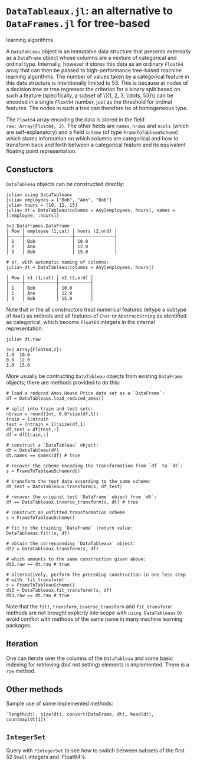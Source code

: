 # `DataTableaux.jl`: an alternative to `DataFrames.jl` for tree-based
  learning algorithms

A `DataTableau` object is an immutable data structure that presents
externally as a `DataFrame` object whose columns are a mixture of
categorical and ordinal type. Internally, however it stores this data
as an ordinary `Float64` array that can then be passed to
high-performance tree-based machine learning algorithms. The number of
values taken by a categorical feature in this data structure is
intentionally limited to 53.  This is because at nodes of a decision
tree or tree regressor the criterion for a binary split based on such
a feature (specifically, a subset of \\(\{1, 2, 3, \ldots, 53\}\\) can
be encoded in a single `Float64` number, just as the threshold for
ordinal features. The nodes in such a tree can therefore be of
homogeneous type.

The `Float64` array encoding the data is stored in the field
`raw::Array{Float64, 2}`. The other fields are `names`, `nrows` and
`ncols` (which are self-explanatory) and a field `scheme` (of type
`FrameToTableauScheme`) which stores information on which columns are
categorical and how to transform back and forth between a categorical
feature and its equivalent floating point representation.

## Constuctors

`DataTableau` objects can be constructed directly:

    julia> using DataTableaux
    julia> employees = ["Bob", "Ann", "Bob"]
    julia> hours = [10, 12, 15]
    julia> dt = DataTableau(columns = Any[employees, hours], names = [:employee, :hours])

    3×2 DataFrames.DataFrame
    │ Row │ employee (1,cat) │ hours (2,ord) │
    ├─────┼──────────────────┼───────────────┤
    │ 1   │ Bob              │ 10.0          │
    │ 2   │ Ann              │ 12.0          │
    │ 3   │ Bob              │ 15.0          │

    # or, with automatic naming of columns:
    julia> dt = DataTableau(columns = Any[employees, hours])

    │ Row │ x1 (1,cat) │ x2 (2,ord) │
    ├─────┼────────────┼────────────┤
    │ 1   │ Bob        │ 10.0       │
    │ 2   │ Ann        │ 12.0       │
    │ 3   │ Bob        │ 15.0       │

Note that in the all constructors treat numerical features (eltype a
subtype of `Real`) as ordinals and all features of `Char` or
`AbstractString` as identified as categorical, which become `Float64`
integers in the internal representation:

    julia> dt.raw

    3×2 Array{Float64,2}:
    1.0  10.0
    0.0  12.0
    1.0  15.0

More usually be contructing `DataTableau` objects from existing
`DataFrame` objects; there are methods provided to do this:

    # load a reduced Ames House Price data set as a `DataFrame`:
    df = DataTableaux.load_reduced_ames()

    # split into train and test sets:
    ntrain = round(Int, 0.8*size(df,1))
    train = 1:ntrain
    test = (ntrain + 1):size(df,1)
    df_test = df[test,:]
    df = df[train,:]

    # construct a `DataTableau` object:
    dt = DataTableau(df) 
    dt.names == names(df) # true

    # recover the scheme encoding the transformation from `df` to `dt`:
    s = FrameToTableauScheme(dt)

    # transform the test data according to the same scheme:
    dt_test = DataTableaux.transform(s, df_test)

    # recover the original test `DataFrame` object from `dt`:
    df == DataTableaux.inverse_transform(s, dt) # true

    # construct an unfitted transformation scheme
    s = FrameToTableauScheme()

    # fit to the training `DataFrame` (return value:
    DataTableaux.fit!(s, df) 

    # obtain the corresponding `DataTableaux` object:
    dt2 = DataTableaux.transform(s, df)

    # which amounts to the same construction given above:
    dt2.raw == dt.raw # true

    # alternatively, perform the preceding construction in one less step
    # with `fit_transform!`:
    s = FrameToTableauScheme()
    dt3 = DataTableaux.fit_transform!(s, df)
    dt3.raw == dt.raw # true

Note that the `fit!`, `transform`, `inverse_transform` and
`fit_transform!` methods are not brought explicity into scope with
`using DataTableaux` to avoid conflict with methods of the same name
in many machine learning packages.

## Iteration

One can iterate over the columns of the `DataTableau` and some basic
indexing for retrieving (but not setting) elements is
implemented. There is a `row` method.

## Other methods

Sample use of some implemented methods:

    `length(dt), size(dt), convert(DataFrame, dt), head(dt), countmap(dt[1])`


## `IntegerSet`

Query with `?IntegerSet` to see how to switch between subsets of the
first 52 `Small` integers and `Float64's.


